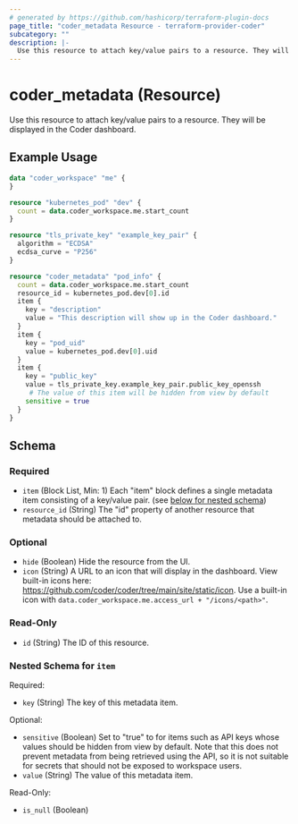 ```yaml
---
# generated by https://github.com/hashicorp/terraform-plugin-docs
page_title: "coder_metadata Resource - terraform-provider-coder"
subcategory: ""
description: |-
  Use this resource to attach key/value pairs to a resource. They will be displayed in the Coder dashboard.
---
```


# coder_metadata (Resource)

Use this resource to attach key/value pairs to a resource. They will be displayed in the Coder dashboard.

## Example Usage

```terraform
data "coder_workspace" "me" {
}

resource "kubernetes_pod" "dev" {
  count = data.coder_workspace.me.start_count
}

resource "tls_private_key" "example_key_pair" {
  algorithm = "ECDSA"
  ecdsa_curve = "P256"
}

resource "coder_metadata" "pod_info" {
  count = data.coder_workspace.me.start_count
  resource_id = kubernetes_pod.dev[0].id
  item {
    key = "description"
    value = "This description will show up in the Coder dashboard."
  }
  item {
    key = "pod_uid"
    value = kubernetes_pod.dev[0].uid
  }
  item {
    key = "public_key"
    value = tls_private_key.example_key_pair.public_key_openssh
     # The value of this item will be hidden from view by default
    sensitive = true
  }
}
```

<!-- schema generated by tfplugindocs -->
## Schema

### Required

- `item` (Block List, Min: 1) Each "item" block defines a single metadata item consisting of a key/value pair. (see [below for nested schema](#nestedblock--item))
- `resource_id` (String) The "id" property of another resource that metadata should be attached to.

### Optional

- `hide` (Boolean) Hide the resource from the UI.
- `icon` (String) A URL to an icon that will display in the dashboard. View built-in icons here: https://github.com/coder/coder/tree/main/site/static/icon. Use a built-in icon with `data.coder_workspace.me.access_url + "/icons/<path>"`.

### Read-Only

- `id` (String) The ID of this resource.

<a id="nestedblock--item"></a>
### Nested Schema for `item`

Required:

- `key` (String) The key of this metadata item.

Optional:

- `sensitive` (Boolean) Set to "true" to for items such as API keys whose values should be hidden from view by default. Note that this does not prevent metadata from being retrieved using the API, so it is not suitable for secrets that should not be exposed to workspace users.
- `value` (String) The value of this metadata item.

Read-Only:

- `is_null` (Boolean)


